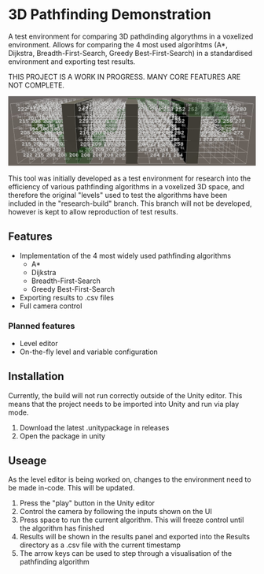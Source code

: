 # 3D Pathfinding Demonstration
A test environment for comparing 3D pathdinding algorythms in a voxelized environment. Allows for comparing the 4 most used algorihtms (A*, Dijkstra, Breadth-First-Search, Greedy Best-First-Search) in a standardised environment and exporting test results.

THIS PROJECT IS A WORK IN PROGRESS. MANY CORE FEATURES ARE NOT COMPLETE.

![example](example.png)

This tool was initially developed as a test environment for research into the efficiency of various pathfinding algorithms in a voxelized 3D space, and therefore the original "levels" used to test the algorithms have been included in the "research-build" branch. This branch will not be developed, however is kept to allow reproduction of test results.

## Features
- Implementation of the 4 most widely used pathfinding algorithms
  - A*
  - Dijkstra
  - Breadth-First-Search
  - Greedy Best-First-Search
- Exporting results to .csv files
- Full camera control
### Planned features
- Level editor
- On-the-fly level and variable configuration

## Installation
Currently, the build will not run correctly outside of the Unity editor. This means that the project needs to be imported into Unity and run via play mode.
1. Download the latest .unitypackage in releases
2. Open the package in unity
## Useage
As the level editor is being worked on, changes to the environment need to be made in-code. This will be updated.
1. Press the "play" button in the Unity editor
2. Control the camera by following the inputs shown on the UI
3. Press space to run the current algorithm. This will freeze control until the algorithm has finished
4. Results will be shown in the results panel and exported into the Results directory as a .csv file with the current timestamp
5. The arrow keys can be used to step through a visualisation of the pathfinding algorithm
